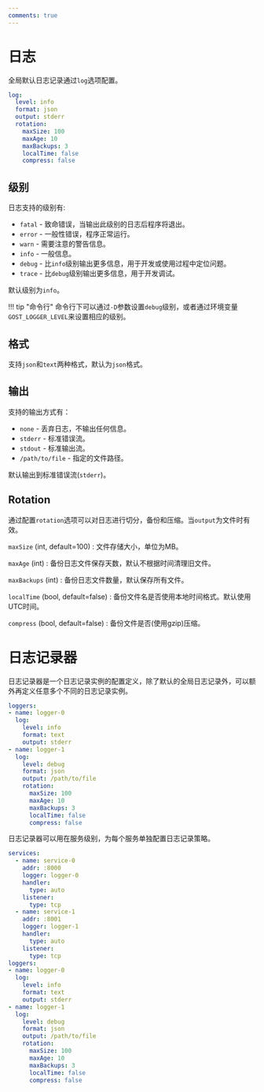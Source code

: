 ```yaml
---
comments: true
---
```


# 日志

全局默认日志记录通过`log`选项配置。

```yaml
log:
  level: info
  format: json
  output: stderr
  rotation:
    maxSize: 100
    maxAge: 10
    maxBackups: 3
    localTime: false
    compress: false
```

## 级别

日志支持的级别有:

* `fatal` - 致命错误，当输出此级别的日志后程序将退出。
* `error` - 一般性错误，程序正常运行。
* `warn` - 需要注意的警告信息。
* `info` - 一般信息。
* `debug` - 比`info`级别输出更多信息，用于开发或使用过程中定位问题。
* `trace` - 比`debug`级别输出更多信息，用于开发调试。

默认级别为`info`。

!!! tip "命令行"
    命令行下可以通过`-D`参数设置`debug`级别，或者通过环境变量`GOST_LOGGER_LEVEL`来设置相应的级别。

## 格式

支持`json`和`text`两种格式，默认为`json`格式。

## 输出

支持的输出方式有：

* `none` - 丢弃日志，不输出任何信息。
* `stderr` - 标准错误流。
* `stdout` - 标准输出流。
* `/path/to/file` - 指定的文件路径。

默认输出到标准错误流(`stderr`)。

## Rotation

通过配置`rotation`选项可以对日志进行切分，备份和压缩。当`output`为文件时有效。

`maxSize` (int, default=100)
:    文件存储大小，单位为MB。

`maxAge` (int)
:    备份日志文件保存天数，默认不根据时间清理旧文件。

`maxBackups` (int)
:    备份日志文件数量，默认保存所有文件。

`localTime` (bool, default=false)
:    备份文件名是否使用本地时间格式。默认使用UTC时间。

`compress` (bool, default=false)
:    备份文件是否(使用gzip)压缩。

# 日志记录器

日志记录器是一个日志记录实例的配置定义，除了默认的全局日志记录外，可以额外再定义任意多个不同的日志记录实例。

```yaml
loggers:
- name: logger-0
  log:
    level: info
    format: text
    output: stderr
- name: logger-1
  log:
    level: debug
    format: json
    output: /path/to/file
    rotation:
      maxSize: 100
      maxAge: 10
      maxBackups: 3
      localTime: false
      compress: false
```

日志记录器可以用在服务级别，为每个服务单独配置日志记录策略。

```yaml hl_lines="4 11"
services:
  - name: service-0
    addr: :8000
    logger: logger-0
    handler:
      type: auto
    listener:
      type: tcp
  - name: service-1
    addr: :8001
    logger: logger-1
    handler:
      type: auto
    listener:
      type: tcp
loggers:
- name: logger-0
  log:
    level: info
    format: text
    output: stderr
- name: logger-1
  log:
    level: debug
    format: json
    output: /path/to/file
    rotation:
      maxSize: 100
      maxAge: 10
      maxBackups: 3
      localTime: false
      compress: false
```